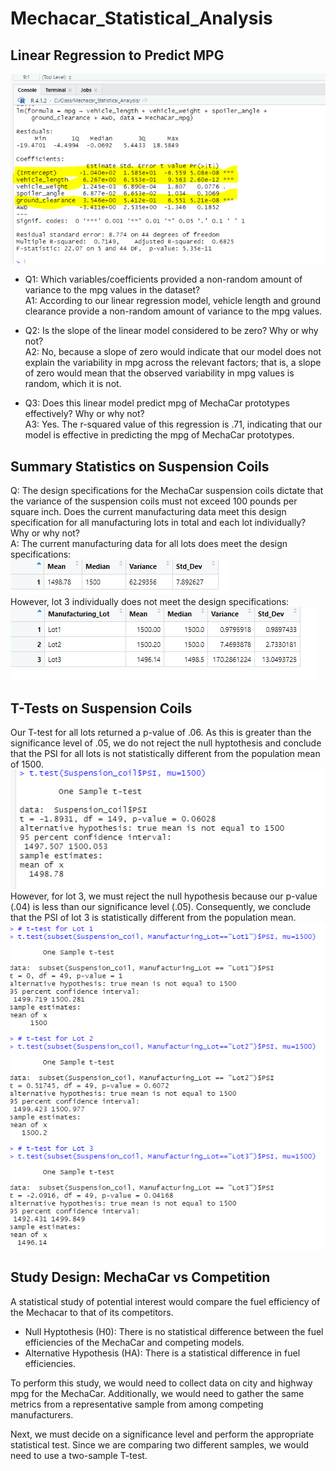 # Mechacar_Statistical_Analysis
## Linear Regression to Predict MPG
![MechaCar Linear Model Summary](./Images/mecha_lm_summary.PNG)

- Q1: Which variables/coefficients provided a non-random amount of variance to the mpg values in the dataset?  
A1: According to our linear regression model, vehicle length and ground clearance provide a non-random amount of variance to the mpg values.
- Q2: Is the slope of the linear model considered to be zero? Why or why not?  
A2: No, because a slope of zero would indicate that our model does not explain the variability in mpg across the relevant factors; that is, a slope of zero would mean that the observed variability in mpg values is random, which it is not.

- Q3: Does this linear model predict mpg of MechaCar prototypes effectively? Why or why not?  
A3: Yes. The r-squared value of this regression is .71, indicating that our model is effective in predicting the mpg of MechaCar prototypes.  
## Summary Statistics on Suspension Coils
Q: The design specifications for the MechaCar suspension coils dictate that the variance of the suspension coils must not exceed 100 pounds per square inch. Does the current manufacturing data meet this design specification for all manufacturing lots in total and each lot individually? Why or why not?  
A: The current manufacturing data for all lots does meet the design specifications:  
![Total Manufacturing Summary](./Images/Total_summary.PNG)  
However, lot 3 individually does not meet the design specifications:  
![Lot Summary](./Images/Lot_summary.PNG)  
## T-Tests on Suspension Coils
Our T-test for all lots returned a p-value of .06. As this is greater than the significance level of .05, we do not reject the null hyptothesis and conclude that the PSI for all lots is not statistically different from the population mean of 1500.  
![Total T-Test](./Images/total_t-tests.PNG)  
However, for lot 3, we must reject the null hypothesis because our p-value (.04) is less than our significance level (.05). Consequently, we conclude that the PSI of lot 3 is statistically different from the population mean.  
![Individual T-Tests](./Images/individual_t-tests.PNG)  
## Study Design: MechaCar vs Competition  
A statistical study of potential interest would compare the fuel efficiency of the Mechacar to that of its competitors. 

- Null Hyptothesis (H0): There is no statistical difference between the fuel efficiencies of the MechaCar and competing models.
- Alternative Hypothesis (HA): There is a statistical difference in fuel efficiencies.  

To perform this study, we would need to collect data on city and highway mpg for the MechaCar. Additionally, we would need to gather the same metrics from a representative sample from among competing manufacturers. 

Next, we must decide on a significance level and perform the appropriate statistical test. Since we are comparing two different samples, we would need to use a two-sample T-test.
